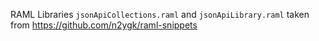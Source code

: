 RAML Libraries `jsonApiCollections.raml` and `jsonApiLibrary.raml` taken from https://github.com/n2ygk/raml-snippets